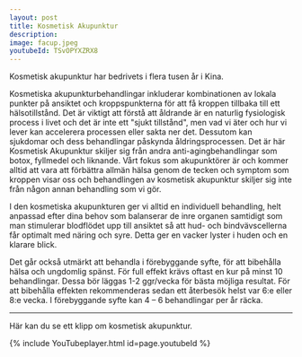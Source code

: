 ```yaml
---
layout: post
title: Kosmetisk Akupunktur
description:  
image: facup.jpeg
youtubeId: TSvOPYXZRX8
---
```


Kosmetisk akupunktur har bedrivets i flera tusen år i Kina.

Kosmetiska akupunkturbehandlingar inkluderar kombinationen av lokala punkter på ansiktet och kroppspunkterna för att få kroppen tillbaka till ett hälsotillstånd. Det är viktigt att förstå att åldrande är en naturlig fysiologisk process i livet och det är inte ett "sjukt tillstånd", men vad vi äter och hur vi lever kan accelerera processen eller sakta ner det. Dessutom kan sjukdomar och dess behandlingar påskynda åldringsprocessen. Det är här Kosmetisk Akupunktur skiljer sig från andra anti-agingbehandlingar som botox, fyllmedel och liknande. Vårt fokus som akupunktörer är och kommer alltid att vara att förbättra allmän hälsa genom de tecken och symptom som kroppen visar oss och behandlingen av kosmetisk akupunktur skiljer sig inte från någon annan behandling som vi gör.

I den kosmetiska akupunkturen ger vi alltid en individuell behandling, helt anpassad efter dina behov som balanserar de inre organen samtidigt som man stimulerar blodflödet upp till ansiktet så att hud- och bindvävscellerna får optimalt med näring och syre. Detta ger en vacker lyster i huden och en klarare blick.

Det går också utmärkt att behandla i förebyggande syfte, för att bibehålla hälsa och ungdomlig spänst. För full effekt krävs oftast en kur på minst 10 behandlingar. Dessa bör läggas 1-2 ggr/vecka för bästa möjliga resultat. För att bibehålla effekten rekommenderas sedan ett återbesök helst var 6:e eller 8:e vecka. I förebyggande syfte kan 4 – 6 behandlingar per år räcka.

<hr/>

Här kan du se ett klipp om kosmetisk akupunktur.

{% include YouTubeplayer.html id=page.youtubeId %}
